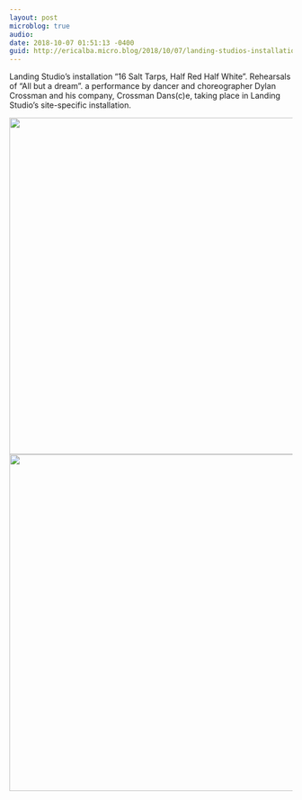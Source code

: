 ```yaml
---
layout: post
microblog: true
audio: 
date: 2018-10-07 01:51:13 -0400
guid: http://ericalba.micro.blog/2018/10/07/landing-studios-installation.html
---
```

Landing Studio’s installation “16 Salt Tarps, Half Red Half White”. Rehearsals of “All but a dream”. a performance by dancer and choreographer Dylan Crossman and his company, Crossman Dans(c)e, taking place in Landing Studio’s site-specific installation.

<img src="http://micro.ericalba.com/uploads/2018/007d67ed49.jpg" width="600" height="600" /><img src="http://micro.ericalba.com/uploads/2018/9c414e4b49.jpg" width="600" height="600" />
